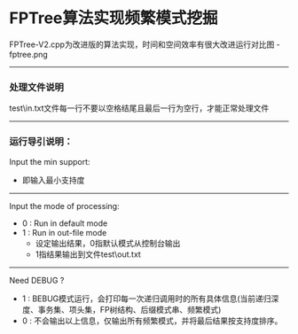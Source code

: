 # FPTree算法实现频繁模式挖掘

FPTree-V2.cpp为改进版的算法实现，时间和空间效率有很大改进运行对比图 - fptree.png

----------
### 处理文件说明
 test\\in.txt文件每一行不要以空格结尾且最后一行为空行，才能正常处理文件

----------
### 运行导引说明：
Input the min support:
- 即输入最小支持度

----------
Input the mode of processing:
- 0 : Run in default mode
- 1 : Run in out-file mode
  - 设定输出结果，0指默认模式从控制台输出
  - 1指结果输出到文件test\\out.txt

----------
Need DEBUG ?
- 1 : BEBUG模式运行，会打印每一次递归调用时的所有具体信息(当前递归深度、事务集、项头集，FP树结构、后缀模式串、频繁模式)
- 0 : 不会输出以上信息，仅输出所有频繁模式，并将最后结果按支持度排序。
